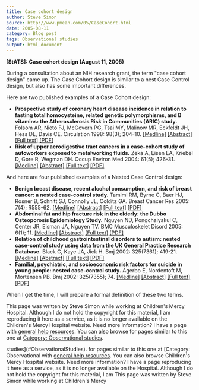 ```yaml
---
title: Case cohort design
author: Steve Simon
source: http://www.pmean.com/05/CaseCohort.html
date: 2005-08-11
category: Blog post
tags: Observational studies
output: html_document
---
```

**[StATS]:** **Case cohort design (August 11,
2005)**

During a consultation about an NIH research grant, the term \"case
cohort design\" came up. The Case Cohort design is similar to a nest
Case Control design, but also has some important differences.

Here are two published examples of a Case Cohort design:

-   **Prospective study of coronary heart disease incidence in relation
    to fasting total homocysteine, related genetic polymorphisms, and B
    vitamins: the Atherosclerosis Risk in Communities (ARIC) study.**
    Folsom AR, Nieto FJ, McGovern PG, Tsai MY, Malinow MR, Eckfeldt JH,
    Hess DL, Davis CE. Circulation 1998: 98(3); 204-10.
    [\[Medline\]](http://www.ncbi.nlm.nih.gov/entrez/query.fcgi?cmd=Retrieve&db=PubMed&list_uids=9697819&dopt=Abstract)
    [\[Abstract\]](http://circ.ahajournals.org/cgi/content/abstract/98/3/204)
    [\[Full
    text\]](http://circ.ahajournals.org/cgi/content/full/98/3/204)
    [\[PDF\]](http://circ.ahajournals.org/cgi/reprint/98/3/204.pdf)
-   **Risk of upper aerodigestive tract cancers in a case-cohort study
    of autoworkers exposed to metalworking fluids.** Zeka A, Eisen EA,
    Kriebel D, Gore R, Wegman DH. Occup Environ Med 2004: 61(5); 426-31.
    [\[Medline\]](http://www.ncbi.nlm.nih.gov/entrez/query.fcgi?cmd=Retrieve&db=PubMed&list_uids=15090663&dopt=Abstract)
    [\[Abstract\]](http://oem.bmjjournals.com/cgi/content/abstract/61/5/426)
    [\[Full
    text\]](http://oem.bmjjournals.com/cgi/content/full/61/5/426)
    [\[PDF\]](http://oem.bmjjournals.com/cgi/reprint/61/5/426.pdf)

And here are four published examples of a Nested Case Control design:

-   **Benign breast disease, recent alcohol consumption, and risk of
    breast cancer: a nested case-control study.** Tamimi RM, Byrne C,
    Baer HJ, Rosner B, Schnitt SJ, Connolly JL, Colditz GA. Breast
    Cancer Res 2005: 7(4); R555-62.
    [\[Medline\]](http://www.ncbi.nlm.nih.gov/entrez/query.fcgi?cmd=Retrieve&db=PubMed&list_uids=15987462&dopt=Abstract)
    [\[Abstract\]](http://breast-cancer-research.com/content/7/4/r555/abstract)
    [\[Full text\]](http://breast-cancer-research.com/content/7/4/R555)
    [\[PDF\]](http://breast-cancer-research.com/content/pdf/bcr1039.pdf)
-   **Abdominal fat and hip fracture risk in the elderly: the Dubbo
    Osteoporosis Epidemiology Study.** Nguyen ND, Pongchaiyakul C,
    Center JR, Eisman JA, Nguyen TV. BMC Musculoskelet Disord 2005:
    6(1); 11.
    [\[Medline\]](http://www.ncbi.nlm.nih.gov/entrez/query.fcgi?cmd=Retrieve&db=PubMed&list_uids=15727686&dopt=Abstract)
    [\[Abstract\]](http://www.biomedcentral.com/1471-2474/6/11/abstract)
    [\[Full text\]](http://www.biomedcentral.com/1471-2474/6/11)
    [\[PDF\]](http://www.biomedcentral.com/content/pdf/1471-2474-6-11.pdf)
-   **Relation of childhood gastrointestinal disorders to autism: nested
    case-control study using data from the UK General Practice Research
    Database.** Black C, Kaye JA, Jick H. Bmj 2002: 325(7361); 419-21.
    [\[Medline\]](http://www.ncbi.nlm.nih.gov/entrez/query.fcgi?cmd=Retrieve&db=PubMed&list_uids=12193358&dopt=Abstract)
    [\[Abstract\]](http://bmj.bmjjournals.com/cgi/content/abstract/325/7361/419)
    [\[Full
    text\]](http://bmj.bmjjournals.com/cgi/content/full/325/7361/419)
    [\[PDF\]](http://bmj.bmjjournals.com/cgi/reprint/325/7361/419.pdf)
-   **Familial, psychiatric, and socioeconomic risk factors for suicide
    in young people: nested case-control study.** Agerbo E, Nordentoft
    M, Mortensen PB. Bmj 2002: 325(7355); 74.
    [\[Medline\]](http://www.ncbi.nlm.nih.gov/entrez/query.fcgi?cmd=Retrieve&db=PubMed&list_uids=12114236&dopt=Abstract)
    [\[Abstract\]](http://bmj.bmjjournals.com/cgi/content/abstract/325/7355/74)
    [\[Full
    text\]](http://bmj.bmjjournals.com/cgi/content/full/325/7355/74)
    [\[PDF\]](http://bmj.bmjjournals.com/cgi/reprint/325/7355/74.pdf)

When I get the time, I will prepare a formal definition of these two
terms.

This page was written by Steve Simon while working at Children\'s Mercy
Hospital. Although I do not hold the copyright for this material, I am
reproducing it here as a service, as it is no longer available on the
Children\'s Mercy Hospital website. Need more information? I have a page
with [general help resources](../GeneralHelp.html). You can also browse
for pages similar to this one at [Category: Observational
studies](#ObservationalStudies).
<!---More--->
studies](#ObservationalStudies).
for pages similar to this one at [Category: Observational
with [general help resources](../GeneralHelp.html). You can also browse
Children\'s Mercy Hospital website. Need more information? I have a page
reproducing it here as a service, as it is no longer available on the
Hospital. Although I do not hold the copyright for this material, I am
This page was written by Steve Simon while working at Children\'s Mercy

<!---Do not use
**[StATS]:** **Case cohort design (August 11,
This page was written by Steve Simon while working at Children\'s Mercy
Hospital. Although I do not hold the copyright for this material, I am
reproducing it here as a service, as it is no longer available on the
Children\'s Mercy Hospital website. Need more information? I have a page
with [general help resources](../GeneralHelp.html). You can also browse
for pages similar to this one at [Category: Observational
studies](#ObservationalStudies).
--->

